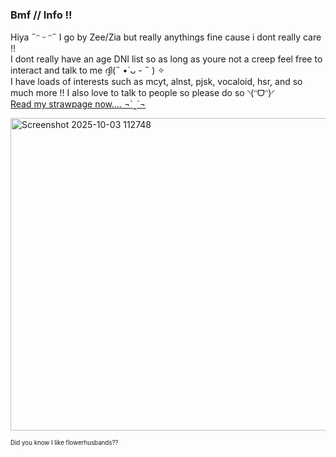 ### Bmf // Info !!

Hiya ˶ᵔ ᵕ ᵔ˶ I go by Zee/Zia but really anythings fine cause i dont really care !!</br>
I dont really have an age DNI list so as long as youre not a creep feel free to interact and talk to me ദ്ദി(˵ •̀ ᴗ - ˵ ) ✧</br>
I have loads of interests such as mcyt, alnst, pjsk, vocaloid, hsr, and so much more !! I also love to talk to people so please do so ◝(ᵔᗜᵔ)◜</br>
[Read my strawpage now.... ¬`‸´¬](https://zeepzap.straw.page)</br>

<img width="800" height="500" alt="Screenshot 2025-10-03 112748" src="https://github.com/user-attachments/assets/c7904e91-393c-412e-8f89-b2a2cfc4d9a0" />

<sub><small>Did you know I like flowerhusbands?? </small></sub>
